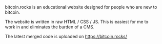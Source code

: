 bitcoin.rocks is an educational website designed for people who are new to bitcoin.

The website is written in raw HTML / CSS / JS. This is easiest for me to work in and eliminates the burden of a CMS.

The latest merged code is uploaded on https://bitcoin.rocks/
